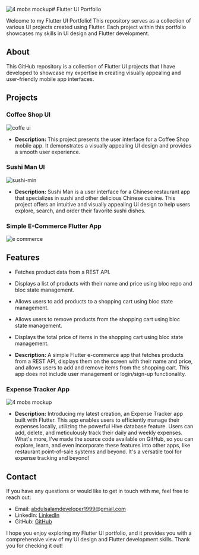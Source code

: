 ![4 mobs mockup](https://github.com/abdulsalamdeveloper1999/Flutter-UI-Gallery/assets/114761249/0b56f77b-e390-4af4-9e37-0302fd31218b)# Flutter UI Portfolio

Welcome to my Flutter UI Portfolio! This repository serves as a collection of various UI projects created using Flutter. Each project within this portfolio showcases my skills in UI design and Flutter development.

## About

This GitHub repository is a collection of Flutter UI projects that I have developed to showcase my expertise in creating visually appealing and user-friendly mobile app interfaces.

## Projects

### Coffee Shop UI
![coffe ui](https://github.com/abdulsalamdeveloper1999/Flutter-UI-Gallery/assets/114761249/c82ea4bc-8b4b-4b8a-985b-5ed0f28185e8)


- **Description:** This project presents the user interface for a Coffee Shop mobile app. It demonstrates a visually appealing UI design and provides a smooth user experience.

### Sushi Man UI
![sushi-min](https://github.com/abdulsalamdeveloper1999/Flutter-UI-Gallery/assets/114761249/28c1ff38-0ec4-4155-b52b-e53a7bbb0b70)


- **Description:** Sushi Man is a user interface for a Chinese restaurant app that specializes in sushi and other delicious Chinese cuisine. This project offers an intuitive and visually appealing UI design to help users explore, search, and order their favorite sushi dishes.

### Simple E-Commerce Flutter App
![e commerce](https://github.com/abdulsalamdeveloper1999/Flutter-UI-Gallery/assets/114761249/ba70296d-021f-448c-a9b4-477659afc19b)

## Features

- Fetches product data from a REST API.
- Displays a list of products with their name and price using bloc repo and bloc state management.
- Allows users to add products to a shopping cart using bloc state management.
- Allows users to remove products from the shopping cart using bloc state management.
- Displays the total price of items in the shopping cart using bloc state management.

- **Description:** A simple Flutter e-commerce app that fetches products from a REST API, displays them on the screen with their name and price, and allows users to add and remove items from the shopping cart. This app does not include user management or login/sign-up functionality.


### Expense Tracker App
![4 mobs mockup](https://github.com/abdulsalamdeveloper1999/Flutter-UI-Gallery/assets/114761249/2ce5091f-c57f-4801-b4b5-241ed8067cda)


- **Description:** Introducing my latest creation, an Expense Tracker app built with Flutter. This app enables users to efficiently manage their expenses locally, utilizing the powerful Hive database feature. Users can add, delete, and meticulously track their daily and weekly expenses. What's more, I've made the source code available on GitHub, so you can explore, learn, and even incorporate these features into other apps, like restaurant point-of-sale systems and beyond. It's a versatile tool for expense tracking and beyond!


## Contact

If you have any questions or would like to get in touch with me, feel free to reach out:

- Email: [abdulsalamdeveloper1999@gmail.com](mailto:abdulsalamdeveloper1999@gmail.com)
- LinkedIn: [LinkedIn](https://www.linkedin.com/in/abdul-salam-432b4a24b)
- GitHub: [GitHub](https://github.com/abdulsalamdeveloper1999)


I hope you enjoy exploring my Flutter UI portfolio, and it provides you with a comprehensive view of my UI design and Flutter development skills. Thank you for checking it out!
